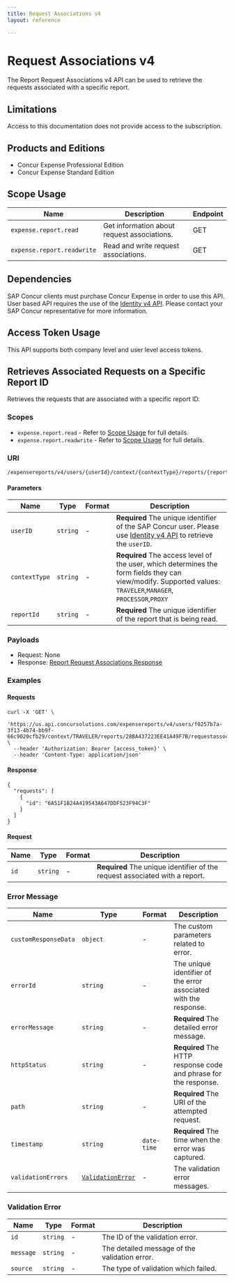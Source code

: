 ```yaml
---
title: Request Associations v4
layout: reference

---
```

# Request Associations v4

The Report Request Associations v4 API can be used to retrieve the requests associated with a specific report.

## <a name="limitations"></a>Limitations

Access to this documentation does not provide access to the subscription.

## <a name="products-editions"></a>Products and Editions

* Concur Expense Professional Edition
* Concur Expense Standard Edition

## <a name="scope-usage"></a>Scope Usage

Name| Description|Endpoint
---|---|---
`expense.report.read`| Get information about request associations. | GET |
`expense.report.readwrite`| Read and write request associations.        | GET |

## Dependencies <a name="dependencies"></a>

SAP Concur clients must purchase Concur Expense in order to use this API. User based API requires the use of the [Identity v4 API](/api-reference/profile/v4.identity.html). Please contact your SAP Concur representative for more information.

## Access Token Usage <a name="access-token-usage"></a>

This API supports both company level and user level access tokens.

## Retrieves Associated Requests on a Specific Report ID <a name="specific-report"></a>

Retrieves the requests that are associated with a specific report ID.

### Scopes

* `expense.report.read` - Refer to [Scope Usage](#scope-usage) for full details.
* `expense.report.readwrite` - Refer to [Scope Usage](#scope-usage) for full details.

### URI

```shell
/expensereports/v4/users/{userId}/context/{contextType}/reports/{reportId}/requestassociations
```

#### Parameters

|Name|Type|Format|Description|
|---|---|---|---|
`userID`|`string`|-| **Required** The unique identifier of the SAP Concur user. Please use [Identity v4 API](/api-reference/profile/v4.identity.html) to retrieve the `userID`. |
`contextType`|`string`|-| **Required** The access level of the user, which determines the form fields they can view/modify. Supported values: `TRAVELER`,`MANAGER`, `PROCESSOR`,`PROXY`|
`reportId`|`string`|-| **Required** The unique identifier of the report that is being read.|

### Payloads

  * Request: None
  * Response: [Report Request Associations Response](#requestassociations-response-schema)

### Examples

#### Requests

```shell
curl -X 'GET' \
  'https://us.api.concursolutions.com/expensereports/v4/users/f0257b7a-3f13-4b74-bb9f-66c9020cfb29/context/TRAVELER/reports/28BA437223EE41A49F7B/requestassociations' \
  --header 'Authorization: Bearer {access_token}' \
  --header 'Content-Type: application/json'
```

#### <a name="requestassociations-response-schema"></a> Response

```shell
{
  "requests": [
    {
      "id": "6A51F1B24A419543A647DDF523F94C3F"
    }
  ]
}
```
#### <a name="requests-data-schema"></a> Request

|Name|Type|Format|Description|
|---|---|---|---|
`id`|`string`|-| **Required** The unique identifier of the request associated with a report. |

### <a name="error-message-schema"></a>Error Message

|Name|Type|Format|Description|
|---|---|---|---|
`customResponseData`|`object`|-|The custom parameters related to error.|
`errorId`|`string`|-|The unique identifier of the error associated with the response.|
`errorMessage`|`string`|-| **Required** The detailed error message.|
`httpStatus`|`string`|-| **Required** The HTTP response code and phrase for the response.|
`path`|`string`|-| **Required** The URI of the attempted request.|
`timestamp`|`string`|`date-time`| **Required** The time when the error was captured.|
`validationErrors`|[`ValidationError`](#validation-error-schema)|-|The validation error messages.|

### <a name="validation-errors-schema"></a>Validation Error

|Name|Type|Format|Description|
|---|---|---|---|
`id`|`string`|-|The ID of the validation error.|
`message`|`string`|-|The detailed message of the validation error.|
`source`|`string`|-|The type of validation which failed.|
